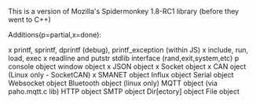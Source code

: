 
This is a version of Mozilla's Spidermonkey 1.8-RC1 library (before they went to C++)

Additions(p=partial,x=done):

x printf, sprintf, dprintf (debug), printf_exception (within JS)
x include, run, load, exec
x readline and putstr
stdlib interface (rand,exit,system,etc)
p console object 
window object
x JSON object
x Socket object
x CAN oject (Linux only - SocketCAN)
x SMANET object
Influx object
Serial object
Websocket object
Bluetooth object (linux only)
MQTT object (via paho.mqtt.c lib)
HTTP object
SMTP object
Dir[ectory] object
File object
